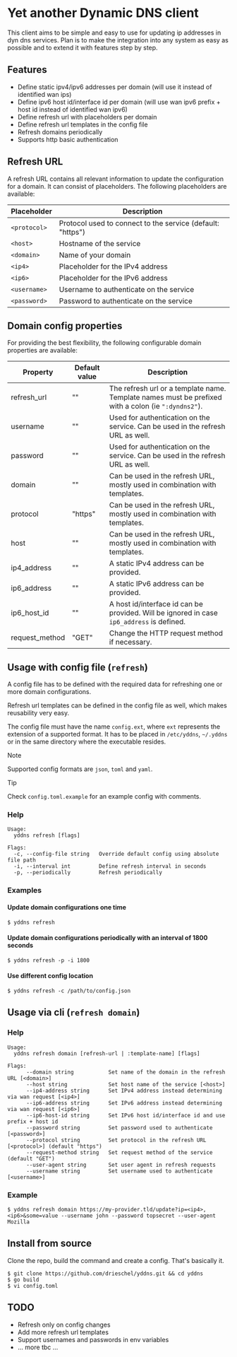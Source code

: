# Yet another Dynamic DNS client

This client aims to be simple and easy to use for updating ip addresses in dyn dns services. Plan is to make the integration into any system as easy as possible and to extend it with features step by step.

## Features
- Define static ipv4/ipv6 addresses per domain (will use it instead of identified wan ips)
- Define ipv6 host id/interface id per domain (will use wan ipv6 prefix + host id instead of identified wan ipv6)
- Define refresh url with placeholders per domain
- Define refresh url templates in the config file
- Refresh domains periodically
- Supports http basic authentication

## Refresh URL
A refresh URL contains all relevant information to update the configuration for a domain. It can consist of placeholders. The following placeholders are available:

| Placeholder  | Description                                                |
|--------------|------------------------------------------------------------|
| `<protocol>` | Protocol used to connect to the service (default: "https") |
| `<host>`     | Hostname of the service                                    |
| `<domain>`   | Name of your domain                                        |
| `<ip4>`      | Placeholder for the IPv4 address                           |
| `<ip6>`      | Placeholder for the IPv6 address                           |
| `<username>` | Username to authenticate on the service                    |
| `<password>` | Password to authenticate on the service                    |

## Domain config properties
For providing the best flexibility, the following configurable domain properties are available:

| Property       | Default value | Description                                                                                         |
|----------------|---------------|-----------------------------------------------------------------------------------------------------|
| refresh_url    | ""            | The refresh url or a template name. Template names must be prefixed with a colon (ie `":dyndns2"`). |
| username       | ""            | Used for authentication on the service. Can be used in the refresh URL as well.                     |
| password       | ""            | Used for authentication on the service. Can be used in the refresh URL as well.                     |
| domain         | ""            | Can be used in the refresh URL, mostly used in combination with templates.                          |
| protocol       | "https"       | Can be used in the refresh URL, mostly used in combination with templates.                          | 
| host           | ""            | Can be used in the refresh URL, mostly used in combination with templates.                          |
| ip4_address    | ""            | A static IPv4 address can be provided.                                                              |
| ip6_address    | ""            | A static IPv6 address can be provided.                                                              |
| ip6_host_id    | ""            | A host id/interface id can be provided. Will be ignored in case `ip6_address` is defined.           |
| request_method | "GET"         | Change the HTTP request method if necessary.                                                        |

## Usage with config file (`refresh`)
A config file has to be defined with the required data for refreshing one or more domain configurations.

Refresh url templates can be defined in the config file as well, which makes reusability very easy.

The config file must have the name `config.ext`, where `ext` represents the extension of a supported format. It has to be placed in `/etc/yddns`, `~/.yddns` or in the same directory where the executable resides.
>[!NOTE]
> Supported config formats are `json`, `toml` and `yaml`.

>[!TIP]
> Check `config.toml.example` for an example config with comments.
### Help
```
Usage:
  yddns refresh [flags]

Flags:
  -c, --config-file string   Override default config using absolute file path
  -i, --interval int         Define refresh interval in seconds
  -p, --periodically         Refresh periodically

```
### Examples
#### Update domain configurations one time
```shell
$ yddns refresh
```
#### Update domain configurations periodically with an interval of 1800 seconds
```shell
$ yddns refresh -p -i 1800
```
#### Use different config location
```shell
$ yddns refresh -c /path/to/config.json
```

## Usage via cli (`refresh domain`)
### Help
```
Usage:
  yddns refresh domain [refresh-url | :template-name] [flags]

Flags:
      --domain string           Set name of the domain in the refresh URL [<domain>]
      --host string             Set host name of the service [<host>]
      --ip4-address string      Set IPv4 address instead determining via wan request [<ip4>]
      --ip6-address string      Set IPv6 address instead determining via wan request [<ip6>]
      --ip6-host-id string      Set IPv6 host id/interface id and use prefix + host id
      --password string         Set password used to authenticate [<password>]
      --protocol string         Set protocol in the refresh URL [<protocol>] (default "https")
      --request-method string   Set request method of the service (default "GET")
      --user-agent string       Set user agent in refresh requests
      --username string         Set username used to authenticate [<username>]
```
### Example
```shell
$ yddns refresh domain https://my-provider.tld/update?ip=<ip4>,<ip6>&some=value --username john --password topsecret --user-agent Mozilla
```
## Install from source
Clone the repo, build the command and create a config. That's basically it.
```shell
$ git clone https://github.com/drieschel/yddns.git && cd yddns
$ go build
$ vi config.toml
```

## TODO
- Refresh only on config changes
- Add more refresh url templates
- Support usernames and passwords in env variables
- ... more tbc ...